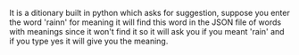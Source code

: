 It is a ditionary built in python which asks for suggestion, suppose you enter the word 'rainn' for meaning it will find this word in the JSON file of words with meanings since it won't find it so it will ask you if you meant 'rain' and if you type yes it will give you the meaning.
